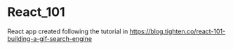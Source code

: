 # React_101
React app created following the tutorial in https://blog.tighten.co/react-101-building-a-gif-search-engine
